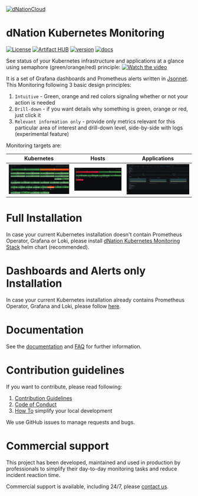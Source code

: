 <a href="https://dNation.cloud/"><img src="https://cdn.ifne.eu/public/icons/dnation.png" width="250" alt="dNationCloud"></a>

# dNation Kubernetes Monitoring
[![License](https://img.shields.io/badge/License-Apache%202.0-blue.svg)](https://opensource.org/licenses/Apache-2.0)
[![Artifact HUB](https://img.shields.io/endpoint?url=https://artifacthub.io/badge/repository/dnationcloud)](https://artifacthub.io/packages/search?repo=dnationcloud)
[![version](https://img.shields.io/badge/dynamic/yaml?color=blue&label=Version&prefix=v&query=%24.appVersion&url=https%3A%2F%2Fraw.githubusercontent.com%2FdNationCloud%2Fkubernetes-monitoring%2Fmain%2Fchart%2FChart.yaml)](https://artifacthub.io/packages/search?repo=dnationcloud)
[![docs](https://img.shields.io/github/workflow/status/dNationCloud/kubernetes-monitoring/Generate%20documentation%20and%20upload%20to%20Github%20Page?label=Docs)](https://dnationcloud.github.io/kubernetes-monitoring/docs/documentation/)

See status of your Kubernetes infrastructure and applications at a glance using semaphore (green/orange/red) principle:
[![Watch the video](https://cdn.ifne.eu/public/icons/dnation_k8sm8g_screenshot.png)](https://www.youtube.com/watch?v=Kf_GBb6XRqU)

It is a set of Grafana dashboards and Prometheus alerts written in [Jsonnet](https://jsonnet.org/). This Monitoring following 3 basic design principles:

1. `Intuitive` - Green, orange and red colors signaling whether or not your action is needed
1. `Drill-down` - if you want details why something is green, orange or red, just click it
1. `Relevant information only` - provide only metrics relevant for this particular area of interest and drill-down level, side-by-side with logs (experimental feature)

Monitoring targets are:

| Kubernetes | Hosts | Applications |
|:----------:|:-----------:|:------------------:|
| ![Kubernetes](docs/images/l1_k8s.png) | ![Hosts](docs/images/l1_host.png) | ![Applications](docs/images/l2_k8s_app.png) |

# Full Installation
In case your current Kubernetes installation doesn't contain Prometheus Operator, Grafana or Loki, please install [dNation Kubernetes Monitoring Stack](https://github.com/dNationCloud/kubernetes-monitoring-stack) helm chart (recommended).

# Dashboards and Alerts only Installation
In case your current Kubernetes installation already contains Prometheus Operator, Grafana and Loki, please follow [here](GETTING_STARTED.md).

# Documentation
See the [documentation](https://dnationcloud.github.io/kubernetes-monitoring/docs/documentation) and [FAQ](https://dnationcloud.github.io/kubernetes-monitoring/helpers/FAQ/) for further information.  

# Contribution guidelines
If you want to contribute, please read following:

1. [Contribution Guidelines](CONTRIBUTING.md) 
1. [Code of Conduct](CODE_OF_CONDUCT.md) 
1. [How To](helpers/README.md) simplify your local development

We use GitHub issues to manage requests and bugs.

# Commercial support
This project has been developed, maintained and used in production by professionals to simplify their day-to-day monitoring tasks and reduce incident reaction time.

Commercial support is available, including 24/7, please [contact us](mailto:cloud@dNation.cloud?subject=Request%20for%20commercial%20support%20of%20dNation%20Kubernetes%20Monitoring).
